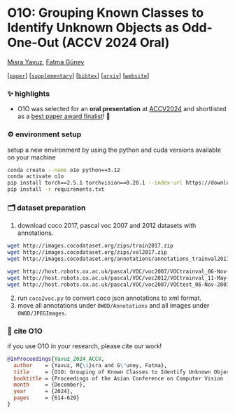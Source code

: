 # O1O: Grouping Known Classes to Identify Unknown Objects as Odd-One-Out (ACCV 2024 Oral)

[Mısra Yavuz](https://scholar.google.com/citations?user=lfU8AYUAAAAJ&hl=en), [Fatma Güney](https://mysite.ku.edu.tr/fguney/)


[[`paper`](https://openaccess.thecvf.com/content/ACCV2024/papers/Yavuz_O1O_Grouping_of_Known_Classes_to_Identify_Unknown_Objects_as_ACCV_2024_paper.pdf)]
[[`supplementary`](https://openaccess.thecvf.com/content/ACCV2024/supplemental/Yavuz_O1O_Grouping_of_ACCV_2024_supplemental.pdf)]
[[`bibtex`](#cite)]
[[`arxiv`](https://arxiv.org/abs/2410.07514)]
[[`website`](https://kuis-ai.github.io/O1O/)]

### ✨ highlights 

- O1O was selected for an **oral presentation** at [ACCV2024](https://accv2024.org/) and shortlisted as a [best paper award finalist](https://accv2024.org/awards/)! 🎉



### ⚙️ environment setup

setup a new environment by using the python and cuda versions available on your machine

```bash
conda create --name o1o python==3.12
conda activate o1o
pip install torch==2.5.1 torchvision==0.20.1 --index-url https://download.pytorch.org/whl/cu124
pip install -r requirements.txt 
```

### 🗂️ dataset preparation  

1. download coco 2017, pascal voc 2007 and 2012 datasets with annotations. 
```bash
wget http://images.cocodataset.org/zips/train2017.zip  
wget http://images.cocodataset.org/zips/val2017.zip 
wget http://images.cocodataset.org/annotations/annotations_trainval2017.zip 

wget http://host.robots.ox.ac.uk/pascal/VOC/voc2007/VOCtrainval_06-Nov-2007.tar 
wget http://host.robots.ox.ac.uk/pascal/VOC/voc2012/VOCtrainval_11-May-2012.tar 
wget http://host.robots.ox.ac.uk/pascal/VOC/voc2007/VOCtest_06-Nov-2007.tar
```

2. run `coco2voc.py` to convert coco json annotations to xml format.
3. move all annotations under `OWOD/Annotations` and all images under `OWOD/JPEGImages`.
   

### 📌 <a name="cite"></a> cite O1O

if you use O1O in your research, please cite our work! 

```bibtex
@InProceedings{Yavuz_2024_ACCV,
  author    = {Yavuz, M{\i}sra and G\"uney, Fatma},
  title     = {O1O: Grouping of Known Classes to Identify Unknown Objects as Odd-One-Out},
  booktitle = {Proceedings of the Asian Conference on Computer Vision (ACCV)},
  month     = {December},
  year      = {2024},
  pages     = {614-629}
}
```

